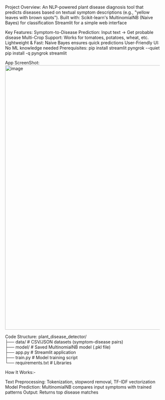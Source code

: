 Project Overview:
  An NLP-powered plant disease diagnosis tool that predicts diseases based on textual symptom descriptions (e.g., "yellow leaves with brown spots"). 
  Built with:
  Scikit-learn's MultinomialNB (Naive Bayes) for classification
  Streamlit for a simple web interface

Key Features:
  Symptom-to-Disease Prediction: Input text → Get probable disease
  Multi-Crop Support: Works for tomatoes, potatoes, wheat, etc.
  Lightweight & Fast: Naive Bayes ensures quick predictions
  User-Friendly UI: No ML knowledge needed 
Prerequisites:
 pip install streamlit pyngrok --quiet 
 pip install -q pyngrok streamlit
 
App ScreenShot:
<img width="1798" height="861" alt="image" src="https://github.com/user-attachments/assets/2f178274-4268-4d4e-9cc1-a512262a746c" />

Code Structure:
plant_disease_detector/  
├── data/                    # CSV/JSON datasets (symptom-disease pairs)  
├── model/                   # Saved MultinomialNB model (.pkl file)  
├── app.py                   # Streamlit application  
├── train.py                 # Model training script  
└── requirements.txt         # Libraries

How It Works:-

Text Preprocessing:
Tokenization, stopword removal, TF-IDF vectorization
Model Prediction:
MultinomialNB compares input symptoms with trained patterns
Output:
Returns top disease matches
